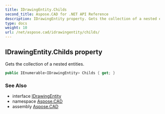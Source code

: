 ```yaml
---
title: IDrawingEntity.Childs
second_title: Aspose.CAD for .NET API Reference
description: IDrawingEntity property. Gets the collection of a nested entities
type: docs
weight: 10
url: /net/aspose.cad/idrawingentity/childs/
---
```

## IDrawingEntity.Childs property

Gets the collection of a nested entities.

```csharp
public IEnumerable<IDrawingEntity> Childs { get; }
```

### See Also

* interface [IDrawingEntity](../)
* namespace [Aspose.CAD](../../../aspose.cad/)
* assembly [Aspose.CAD](../../../)


